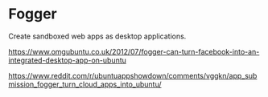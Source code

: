 # Fogger
Create sandboxed web apps as desktop applications.

https://www.omgubuntu.co.uk/2012/07/fogger-can-turn-facebook-into-an-integrated-desktop-app-on-ubuntu

https://www.reddit.com/r/ubuntuappshowdown/comments/vggkn/app_submission_fogger_turn_cloud_apps_into_ubuntu/
